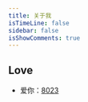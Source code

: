 ```yaml
---
title: 关于我
isTimeLine: false
sidebar: false
isShowComments: true
---
```

## Love


- 爱你：[8023](https://qubeijun.github.io/quBlog/love/love.html)
